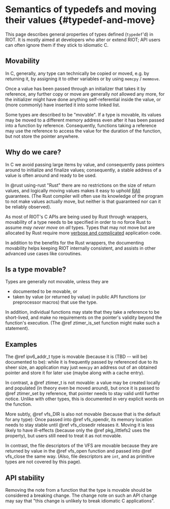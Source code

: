 Semantics of typedefs and moving their values {#typedef-and-move}
=============================================

This page describes general properties of types defined (`typedef`'d) in RIOT.
It is mostly aimed at developers who alter or extend RIOT;
API users can often ignore them if they stick to idiomatic C.

Movability
----------

In C, generally,
any type can technically be copied or moved,
e.g. by returning it,
by assigning it to other variables
or by using `memcpy` / `memmove`.

Once a value has been passed through an initializer that takes it by reference,
any further copy or move are generally *not* allowed any more,
for the initializer might have done anything self-referential inside the value,
or (more commonly) have inserted it into some linked list.

Some types are described to be "movable".
If a type is movable, its values may be moved to a different memory address
even after it has been passed into a function by reference.
Consequently, functions taking a reference
may use the reference to access the value for the duration of the function,
but not store the pointer anywhere.

Why do we care?
---------------

In C we avoid passing large items by value,
and consequently pass pointers around to initialize and finalize values;
consequently, a stable address of a value is often around and ready to be used.

In @rust using-rust "Rust" there are no restrictions on the size of return values,
and logically moving values makes it easy to uphold [RAII] guarantees.
(The Rust compiler will often use its knowledge of the program to not make values actually move,
but neither is that guaranteed nor can it be reliably observed).

[RAII]: https://en.wikipedia.org/wiki/Resource_acquisition_is_initialization

As most of RIOT's C APIs are being used by Rust through wrappers,
movability of a type needs to be specified
in order to no force Rust to assume *may never move* on *all* types.
Types that may not move but are allocated by Rust
require more [verbose and complicated] application code.

[verbose and complicated]: https://doc.rust-lang.org/core/pin/index.html

In addition to the benefits for the Rust wrappers,
the documenting movability helps keeping RIOT internally consistent,
and assists in other advanced use cases like coroutines.

Is a type movable?
------------------

Types are generally not movable, unless they are

* documented to be movable, or
* taken by value (or returned by value) in public API functions (or preprocessor macros) that use the type.

In addition,
individual functions may state that they take a reference to be short-lived,
and make no requirements on the pointer's validity beyond the function's execution.
(The @ref ztimer_is_set function might make such a statement).

Examples
--------

The @ref ipv6_addr_t type is movable (because it is (TBD -- will be) documented to be):
while it is frequently passed by referenced due to its sheer size,
an application may just `memcpy` an address out of an obtained pointer and store it for later use
(maybe along with a cache entry).

In contrast, a @ref ztimer_t is not movable:
a value may be created locally and populated (in theory even be moved around),
but once it is passed to @ref ztimer_set by reference,
that pointer needs to stay valid until further notice.
Unlike with other types, this is documented in very explicit words on the function.

More subtly, @ref vfs_DIR is also not movable (because that is the default for any type):
Once passed into @ref vfs_opendir, its memory location needs to stay stable
until @ref vfs_closedir releases it.
Moving it is less likely to have ill-effects (because only the @ref pkg_littlefs2 uses the property),
but users still need to treat it as not movable.

In contrast, the file descriptors of the VFS are movable
because they are returned by value in the @ref vfs_open function and passed into @ref vfs_close the same way.
(Also, file descriptors are `int`, and as primitive types are not covered by this page).

API stability
-------------

Removing the note from a function that the type is movable should be considered a breaking change.
The change note on such an API change may say that
"this change is unlikely to break idiomatic C applications".
